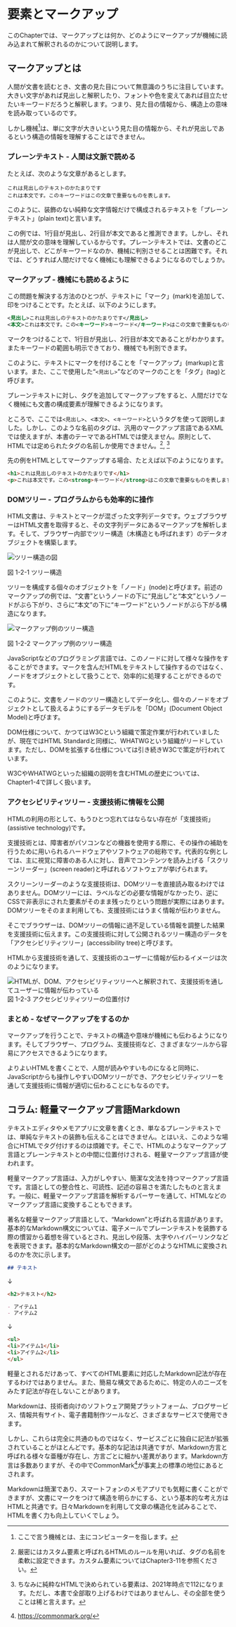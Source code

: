 <!---->
# 要素とマークアップ

<!-- 要素とは何か、マークアップとは何か。HTML、DOMツリー、アクセシビリティツリーなどの話。Markdownとの対比なども。
 ※IDLの話は仕様の読み方のところで扱う想定。-->
このChapterでは、マークアップとは何か、どのようにマークアップが機械に読み込まれて解釈されるのかについて説明します。

## マークアップとは

人間が文書を読むとき、文書の見た目について無意識のうちに注目しています。大きい文字があれば見出しと解釈したり、フォントや色を変えてあれば目立たせたいキーワードだろうと解釈します。つまり、見た目の情報から、構造上の意味を読み取っているのです。

しかし機械[^1]は、単に文字が大きいという見た目の情報から、それが見出しであるという構造の情報を理解することはできません。

[^1]: ここで言う機械とは、主にコンピューターを指します。

### プレーンテキスト - 人間は文脈で読める

たとえば、次のような文章があるとします。

```text
これは見出しのテキストのかたまりです
これは本文です。このキーワードはこの文章で重要なものを表します。
```

このように、装飾のない純粋な文字情報だけで構成されるテキストを「プレーンテキスト」(plain text)と言います。

この例では、1行目が見出し、2行目が本文であると推測できます。しかし、それは人間が文の意味を理解しているからです。プレーンテキストでは、文書のどこが見出しで、どこがキーワードなのか、機械に判別させることは困難です。それでは、どうすれば人間だけでなく機械にも理解できるようになるのでしょうか。

### マークアップ - 機械にも読めるように

この問題を解決する方法のひとつが、テキストに「マーク」(mark)を追加して、印をつけることです。たとえば、以下のようにします。

```xml
<見出し>これは見出しのテキストのかたまりです</見出し>
<本文>これは本文です。この<キーワード>キーワード</キーワード>はこの文章で重要なものを表します。</本文>
```

マークをつけることで、1行目が見出し、2行目が本文であることがわかります。またキーワードの範囲も明示できており、機械でも判別できます。

このように、テキストにマークを付けることを「マークアップ」(markup)と言います。また、ここで使用した“`<見出し>`”などのマークのことを「タグ」(tag)と呼びます。

プレーンテキストに対し、タグを追加してマークアップをすると、人間だけでなく機械にも文書の構成要素が理解できるようになります。

ところで、ここでは`<見出し>`、`<本文>`、`<キーワード>`というタグを使って説明しました。しかし、このような名前のタグは、汎用のマークアップ言語であるXMLでは使えますが、本書のテーマであるHTMLでは使えません。原則として、HTMLでは定められたタグの名前しか使用できません。[^2], [^3]

先の例をHTMLとしてマークアップする場合、たとえば以下のようになります。

```html
<h1>これは見出しのテキストのかたまりです</h1>
<p>これは本文です。この<strong>キーワード</strong>はこの文章で重要なものを表します。</p>
```

[^2]: 厳密にはカスタム要素と呼ばれるHTMLのルールを用いれば、タグの名前を柔軟に設定できます。カスタム要素についてはChapter3-11を参照ください。

[^3]: ちなみに純粋なHTMLで決められている要素は、2021年時点で112になります。ただし、本書で全部取り上げるわけではありませんし、その全部を使うことは稀と言えます。

### DOMツリー - プログラムからも効率的に操作

HTML文書は、テキストとマークが混ざった文字列データです。ウェブブラウザーはHTML文書を取得すると、その文字列データにあるマークアップを解析します。そして、ブラウザー内部でツリー構造（木構造とも呼ばれます）のデータオブジェクトを構築します。

![ツリー構造の図](../img/1-2-01.png)

図 1-2-1 ツリー構造

ツリーを構成する個々のオブジェクトを「ノード」(node)と呼びます。前述のマークアップの例では、“文書”というノードの下に“見出し”と“本文”というノードがぶら下がり、さらに“本文”の下に“キーワード”というノードがぶら下がる構造になります。

![マークアップ例のツリー構造](../img/1-2-02.png)

図 1-2-2 マークアップ例のツリー構造

JavaScriptなどのプログラミング言語では、このノードに対して様々な操作をすることができます。マークを含んだHTMLをテキストして操作するのではなく、ノードをオブジェクトとして扱うことで、効率的に処理することができるのです。

このように、文書をノードのツリー構造としてデータ化し、個々のノードをオブジェクトとして扱えるようにするデータモデルを「DOM」(Document Object Model)と呼びます。

DOM仕様について、かつてはW3Cという組織で策定作業が行われていましたが、現在ではHTML Standardと同様に、WHATWGという組織がリードしています。ただし、DOMを拡張する仕様<!--DOM3 Eventsと称されていたUI Eventsなど-->については引き続きW3Cで策定が行われています。

W3CやWHATWGといった組織の説明を含むHTMLの歴史については、Chapter1-4で詳しく扱います。

<!--
https://www.html5rocks.com/ja/tutorials/internals/howbrowserswork/
-->

### アクセシビリティツリー - 支援技術に情報を公開

HTMLの利用の形として、もうひとつ忘れてはならない存在が「支援技術」(assistive technology)です。

支援技術とは、障害者がパソコンなどの機器を使用する際に、その操作の補助を行うために用いられるハードウェアやソフトウェアの総称です。代表的な例としては、主に視覚に障害のある人に対し、音声でコンテンツを読み上げる「スクリーンリーダー」(screen reader)と呼ばれるソフトウェアが挙げられます。

スクリーンリーダーのような支援技術は、DOMツリーを直接読み取るわけではありません。DOMツリーには、ラベルなどの必要な情報がなかったり、逆にCSSで非表示にされた要素がそのまま残ったりという問題が実際にはあります。DOMツリーをそのまま利用しても、支援技術にはうまく情報が伝わりません。

そこでブラウザーは、DOMツリーの情報に過不足している情報を調整した結果を支援技術に伝えます。この支援技術に対して公開されるツリー構造のデータを「アクセシビリティツリー」(accessibility tree)と呼びます。

HTMLから支援技術を通して、支援技術のユーザーに情報が伝わるイメージは次のようになります。

![HTMLが、DOM、アクセシビリティツリーへと解釈されて、支援技術を通してユーザーに情報が伝わっている](../img/1-2-03.png)
図 1-2-3 アクセシビリティツリーの位置付け

<!--
元URL：
https://github.com/WICG/aom/blob/gh-pages/images/DOM-a11y-tree.png
これを作り直す必要
-->

<!--
https://developer.mozilla.org/ja/docs/Tools/Accessibility_inspector
https://developers.google.com/web/fundamentals/accessibility/semantics-builtin/the-accessibility-tree?hl=ja
-->

### まとめ - なぜマークアップをするのか

マークアップを行うことで、テキストの構造や意味が機械にも伝わるようになります。そしてブラウザー、プログラム、支援技術など、さまざまなツールから容易にアクセスできるようになります。

よりよいHTMLを書くことで、人間が読みやすいものになると同時に、JavaScriptからも操作しやすいDOMツリーができ、アクセシビリティツリーを通して支援技術に情報が適切に伝わることにもなるのです。

## コラム: 軽量マークアップ言語Markdown

テキストエディタやメモアプリに文章を書くとき、単なるプレーンテキストでは、単純なテキストの装飾も伝えることはできません。とはいえ、このような場合にHTMLでタグ付けするのは煩雑です。そこで、HTMLのようなマークアップ言語とプレーンテキストとの中間に位置付けされる、軽量マークアップ言語が使われます。

軽量マークアップ言語は、入力がしやすい、簡潔な文法を持つマークアップ言語です。言語としての整合性と、可読性、記述の容易さを満たしたものと言えます。一般に、軽量マークアップ言語を解析するパーサーを通して、HTMLなどのマークアップ言語に変換することもできます。

著名な軽量マークアップ言語として、“Markdown”と呼ばれる言語があります。基本的なMarkdown構文については、電子メールでプレーンテキストを装飾する際の慣習から着想を得ているとされ、見出しや段落、太字やハイパーリンクなどを表現できます。基本的なMarkdown構文の一部がどのようなHTMLに変換されるのかを次に示します。

```markdown
## テキスト
```

↓

```html
<h2>テキスト</h2>
```

```markdown
- アイテム1
- アイテム2
```

↓

```html
<ul>
<li>アイテム1</li>
<li>アイテム2</li>
</ul>
```

軽量とされるだけあって、すべてのHTML要素に対応したMarkdown記法が存在するわけではありません。また、簡易な構文であるために、特定の人のニーズをみたす記法が存在しないことがあります。

Markdownは、技術者向けのソフトウェア開発プラットフォーム<!-- GitHub -->、ブログサービス<!-- はてなブログ -->、情報共有サイト<!-- Qiita -->、電子書籍制作ツールなど、さまざまなサービスで使用できます。

しかし、これらは完全に共通のものではなく、サービスごとに独自に記法が拡張されていることがほとんどです。基本的な記法は共通ですが、Markdown方言と呼ばれる様々な亜種が存在し、方言ごとに細かい差異があります。Markdown方言は多数ありますが、その中でCommonMark[^4]が事実上の標準の地位にあるとされます。

[^4]: https://commonmark.org/

Markdownは簡潔であり、スマートフォンのメモアプリでも気軽に書くことができますが、文書にマークをつけて構造を明らかにする、という基本的な考え方はHTMLと共通です。日々Markdownを利用して文章の構造化を試みることで、HTMLを書く力も向上していくでしょう。
